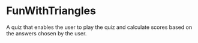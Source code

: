 # FunWithTriangles
A quiz that enables the user to play the quiz and calculate scores based on the answers chosen by the user.
